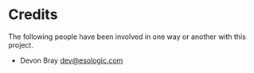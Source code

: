 # Credits

The following people have been involved in one way or another with this project.

* Devon Bray <dev@esologic.com>
